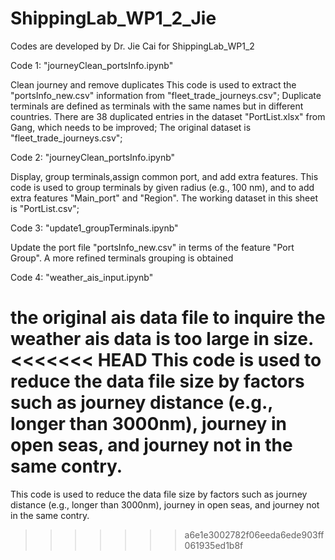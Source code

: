 # ShippingLab_WP1_2_Jie
Codes are developed by Dr. Jie Cai for ShippingLab_WP1_2

Code 1: "journeyClean_portsInfo.ipynb"

Clean journey and remove duplicates
This code is used to extract the "portsInfo_new.csv" information from "fleet_trade_journeys.csv"; Duplicate terminals are defined as terminals with the same names but in different countries. There are 38 duplicated entries in the dataset "PortList.xlsx" from Gang, which needs to be improved; The original dataset is "fleet_trade_journeys.csv";

Code 2: "journeyClean_portsInfo.ipynb"

Display, group terminals,assign common port, and add extra features.
This code is used to group terminals by given radius (e.g., 100 nm), and to add extra features "Main_port" and "Region". The working dataset in this sheet is "PortList.csv";

Code 3: "update1_groupTerminals.ipynb"

Update the port file "portsInfo_new.csv" in terms of the feature "Port Group". A more refined terminals grouping is obtained

Code 4: "weather_ais_input.ipynb"

the original ais data file to inquire the weather ais data is too large in size. 
<<<<<<< HEAD
This code is used to reduce the data file size by factors such as journey distance (e.g., longer than 3000nm), journey in open seas, and journey not in the same contry. 
=======
This code is used to reduce the data file size by factors such as journey distance (e.g., longer than 3000nm), journey in open seas, and journey not in the same contry. 
>>>>>>> a6e1e3002782f06eeda6ede903ff061935ed1b8f
